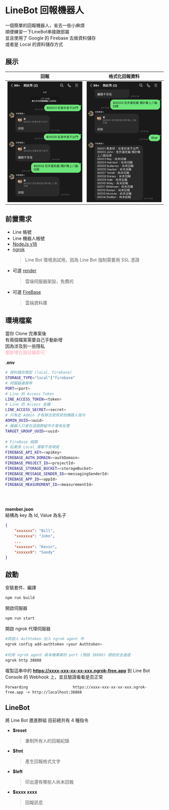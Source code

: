 # LineBot 回報機器人
一個簡單的回報機器人，省去一些小麻煩 \
順便練習一下LineBot串接跟部屬 \
並且使用了 Google 的 Firebase 去做資料儲存 \
或者是 Local 的資料儲存方式

## 展示

回報 | 格式化回報資料
--- | ---
![](https://github.com/Bill2015/linebot-report-system/blob/master/docs/example1.png) | ![](https://github.com/Bill2015/linebot-report-system/blob/master/docs/example2.png)


## 前置需求
- Line 帳號
- Line 機器人帳號
- [NodeJs v18](https://nodejs.org/en)
- [ngrok](https://ngrok.com/)
    > Line Bot 環境測試用，因為 Line Bot 強制需要用 SSL 憑證
- 可選 [render](https://render.com/)
    > 雲端伺服器架設，免費的
- 可選 [FireBase](https://firebase.google.com/)
    > 雲端資料庫

## 環境檔案
當你 Clone 完專案後 \
有兩個檔案需要自己手動新增 \
因為涉及到一些隱私 \
<font color="pink">**都新增在跟目錄即可**</font> 

**.env**
```sh
# 資料儲存類型 (local、firebase)
STORAGE_TYPE="local"|"firebase"
# 伺服器連接埠
PORT=<port>
# Line 的 Access Token
LINE_ACCESS_TOKEN=<token>
# Line 的 Access 金鑰
LINE_ACCESS_SECRET=<secret>
# 只有此 Admin 才有辦法使用其他機器人指令
ADMIN_UUID=<uuid>
# 機器人只會在這個群組中才會有反應
TARGET_GROUP_UUID=<uuid>

# FireBase 相關
# 如果用 Local 澤都不用填寫
FIREBASE_API_KEY=<apiKey>
FIREBASE_AUTH_DOMAIN=<authDomain>
FIREBASE_PROJECT_ID=<projectId>
FIREBASE_STORAGE_BUCKET=<storageBucket>
FIREBASE_MESSAGE_SENDER_ID=<messagingSenderId>
FIREBASE_APP_ID=<appId>
FIREBASE_MEASUREMENT_ID=<measurementId>
```

<br />
<br />

**member.json** \
結構為 key 為 Id, Value 為名子
```json
{
    "xxxxxxx": "Bill",
    "xxxxxxa": "John",
    ...
    "xxxxxxx": "Kevin",
    "xxxxxx9": "Sandy"
}
```

## 啟動

安裝套件、編譯
```sh
npm run build
```

開啟伺服器
```sh
npm run start
```

開啟 ngrok 代理伺服器
```sh
#將個人 Authtoken 加入 ngrok agent 中
ngrok config add-authtoken <your Authtoken>

#利用 ngrok agent 與本機專案的 port (預設 38888) 開啟安全通道
ngrok http 38888
```

複製這串中的 **https://xxxx-xxx-xx-xx-xxx.ngrok-free.app** 到 Line Bot Console 的 Webhook 上，並且驗證看看是否正常
```
Forwarding                    https://xxxx-xxx-xx-xx-xxx.ngrok-free.app -> http://localhost:38888
```

## LineBot
將 Line Bot 邀進群組
目前總共有 4 種指令
- **$reset**
    > 重制所有人的回報紀錄
- **$fmt**
    > 產生回報格式文字
- **$left**
    > 印出還有哪些人尚未回報
- **$xxxx xxxx**
    > 回報訊息
